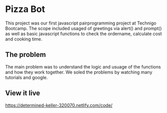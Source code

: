 # Pizza Bot

This project was our first javascript pairprogramming project at Technigo Bootcamp. The scope included usaged of greetings via alert() and prompt() as well as basic javascript functions to check the ordername, calculate cost and cooking time.

## The problem

The main problem was to understand the logic and usuage of the functions and how they work together. We soled the problems by watching many tutorials and google. 

## View it live

https://determined-keller-320070.netlify.com/code/
